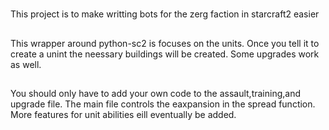 #
This project is to make writting bots for the zerg faction in starcraft2 easier
##
This wrapper around python-sc2 is focuses on the units. Once you tell it to create a unint the neessary buildings will be created. Some upgrades work as well.
##
You should only have to add your own code to the assault,training,and upgrade file. The main file controls the eaxpansion in the spread function. More features for unit abilities eill eventually be added.
